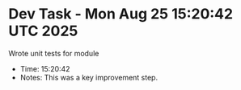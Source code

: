# Dev Task - Mon Aug 25 15:20:42 UTC 2025
Wrote unit tests for module
- Time: 15:20:42
- Notes: This was a key improvement step.
